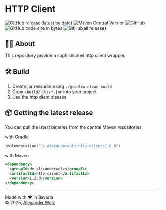 # HTTP Client

![GitHub release (latest by date)](https://img.shields.io/github/v/release/alexanderwolz/http-client)
![Maven Central Version](https://img.shields.io/maven-central/v/de.alexanderwolz/http-client)
![GitHub](https://img.shields.io/github/license/alexanderwolz/http-client)
![GitHub code size in bytes](https://img.shields.io/github/languages/code-size/alexanderwolz/http-client)
![GitHub all releases](https://img.shields.io/github/downloads/alexanderwolz/http-client/total?color=informational)

## 🧑‍💻 About

This repository provide a sophisticated http client wrapper.

## 🛠️ Build
1. Create jar resource using ```./gradlew clean build```
2. Copy  ```/build/libs/*.jar``` into your project
3. Use the http client classes

## 📦 Getting the latest release

You can pull the latest binaries from the central Maven repositories:

with Gradle
```kotlin
implementation("de.alexanderwolz:http-client:1.0.0")
```
with Maven
```xml
<dependency>
  <groupId>de.alexanderwolz</groupId>
  <artifactId>http-client</artifactId>
  <version>1.2.0</version>
</dependency>
```

- - -

Made with ❤️ in Bavaria
<br>
© 2025, <a href="https://www.alexanderwolz.de"> Alexander Wolz
